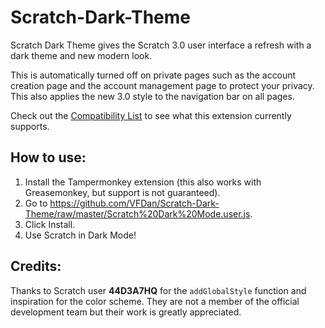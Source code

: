 # Scratch-Dark-Theme

Scratch Dark Theme gives the Scratch 3.0 user interface a refresh with a dark theme and new modern look.

This is automatically turned off on private pages such as the account creation page and the account management page to protect your privacy. This also applies the new 3.0 style to the navigation bar on all pages.

Check out the [Compatibility List](https://github.com/VFDan/Scratch-Dark-Theme/blob/master/compat.wiki) to see what this extension currently supports.


## How to use:

1. Install the Tampermonkey extension (this also works with Greasemonkey, but support is not guaranteed).
2. Go to https://github.com/VFDan/Scratch-Dark-Theme/raw/master/Scratch%20Dark%20Mode.user.js.
3. Click Install.
4. Use Scratch in Dark Mode!


## Credits:

Thanks to Scratch user **44D3A7HQ** for the `addGlobalStyle` function and inspiration for the color scheme. They are not a member of the official development team but their work is greatly appreciated.
